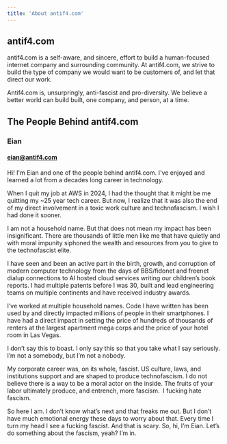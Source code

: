 ```yaml
---
title: 'About antif4.com'
---
```


## antif4.com

antif4.com is a self-aware, and sincere, effort to build a human-focused internet company and surrounding community. At antif4.com, we strive to build the type of company we would want to be customers of, and let that direct our work. 

Antif4.com is, unsurpringly, anti-fascist and pro-diversity. We believe a better world can build built, one company, and person, at a time. 

## The People Behind antif4.com

### Eian 

#### [eian@antif4.com](mailto:eian@antif4.com)

Hi! I'm Eian and one of the people behind antif4.com. I've enjoyed and learned a lot from a decades long career in technology.

When I quit my job at AWS in 2024, I had the thought that it might be me quitting my ~25  year tech career. But now, I realize that it was also the end of my direct involvement in a toxic work culture and technofascism. I wish I had done it sooner. 
 
I am not a household name. But that does not mean my impact has been insignificant. There are thousands of little men like me that have quietly and with moral impunity siphoned the wealth and resources from you to give to the technofascist elite. 
 
I have seen and been an active part in the birth, growth, and corruption of modern computer technology from the days of BBS/fidonet and freenet dialup connections to AI hosted cloud services writing our children’s book reports. I had multiple patents before I was 30, built and lead engineering teams on multiple continents and have received industry awards. 
 
I’ve worked at multiple household names. Code I have written has been used by and directly impacted millions of people in their smartphones. I have had a direct impact in setting the price of hundreds of thousands of renters at the largest apartment mega corps and the price of your hotel room in Las Vegas. 
 
I don’t say this to boast. I only say this so that you take what I say seriously. I’m not a somebody, but I’m not a nobody. 
 
My corporate career was, on its whole, fascist. US culture, laws, and institutions support and are shaped to produce technofascism. I do not believe there is a way to be a moral actor on the inside. The fruits of your labor ultimately produce, and entrench, more fascism.  I fucking hate fascism. 
 
So here I am. I don’t know what’s next and that freaks me out. But I don’t have much emotional energy these days to worry about that. Every time I turn my head I see a fucking fascist. And that is scary. So, hi, I’m Eian. Let’s do something about the fascism, yeah? I’m in.

